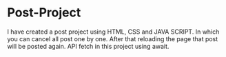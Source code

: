 # Post-Project
I have created a post project using HTML, CSS and JAVA SCRIPT. In which you can cancel all post one by one. After that reloading the page that post will be posted again. API fetch in this project using await.
